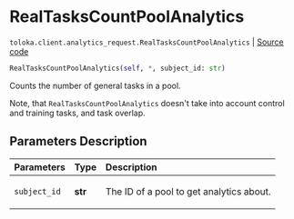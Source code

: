 # RealTasksCountPoolAnalytics
`toloka.client.analytics_request.RealTasksCountPoolAnalytics` | [Source code](https://github.com/Toloka/toloka-kit/blob/v1.2.0.post1/src/client/analytics_request.py#L68)

```python
RealTasksCountPoolAnalytics(self, *, subject_id: str)
```

Counts the number of general tasks in a pool.


Note, that `RealTasksCountPoolAnalytics` doesn't take into account control and training tasks, and task overlap.

## Parameters Description

| Parameters | Type | Description |
| :----------| :----| :-----------|
`subject_id`|**str**|<p>The ID of a pool to get analytics about.</p>
